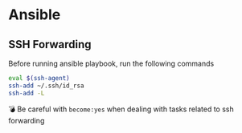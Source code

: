 # Ansible


## SSH Forwarding
Before running ansible playbook, run the following commands

```bash
eval $(ssh-agent)
ssh-add ~/.ssh/id_rsa
ssh-add -L
```
 :bomb: Be careful with ``become:yes`` when dealing with tasks related to ssh forwarding

